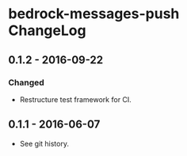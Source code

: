 # bedrock-messages-push ChangeLog

## 0.1.2 - 2016-09-22

### Changed
- Restructure test framework for CI.

## 0.1.1 - 2016-06-07

- See git history.
